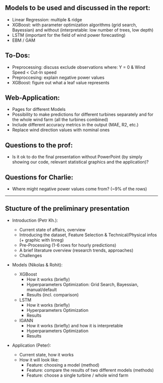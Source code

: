 ## Models to be used and discussed in the report:
- Linear Regression: multiple & ridge
- XGBoost: with parameter optimization algorithms (grid search, Bayessian) and without (interpretable: low number of trees, low depth)
- LSTM (important for the field of wind power forecasting)
- EBM / GAM


## To-Dos:
- Preprocessing: discuss exclude observations where: Y = 0 & Wind Speed < Cut-In speed
- Preproccesing: explain negative power values
- XGBoost: figure out what a leaf value represents


## Web-Application: 
- Pages for different Models
- Possibility to make predictions for different turbines separately and for the whole wind farm (all the turbines combined)
- Include different accuracy metrics in the output (MAE, R2, etc.)
- Replace wind direction values with nominal ones

## Questions to the prof:
- Is it ok to do the final presentation without PowerPoint (by simply showing our code, relevant statistical graphics and the application)?

## Questions for Charlie:
- Where might negative power values come from? (~9% of the rows)

_____________________________________

## Stucture of the preliminary presentation 

- Introduction (Petr Kh.):
  - Current state of affairs, overview
  - Introducing the dataset, Feature Selection & Technical/Physical infos (+ graphic with linreg)
  - Pre-Processing (1-6 rows for hourly predictions)
  - A brief literature overview (research trends, approaches)
  - Challenges

- Models (Nikolas & Rohit):
  - XGBoost
    - How it works (briefly)
    - Hyperparameters Optimization: Grid Search, Bayessian, manual/default
    - Results (incl. comparison)
  - LSTM
    - How it works (briefly)
    - Hyperparameters Optimization
    - Results
  - IGANN
    - How it works (briefly) and how it is interpretable
    - Hyperparameters Optimization
    - Results
  
- Application (Peter):
  - Current state, how it works
  - How it will look like:
    - Feature: choosing a model (method)
    - Feature: compare the results of two different models (methods)
    - Feature: choose a single turbine / whole wind farm
        
  
